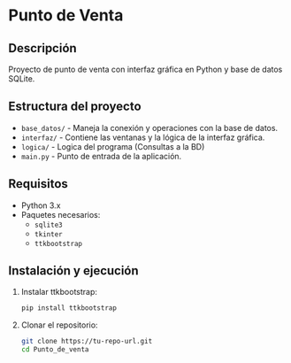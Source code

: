 # Punto de Venta

## Descripción
Proyecto de punto de venta con interfaz gráfica en Python y base de datos SQLite.

## Estructura del proyecto
- `base_datos/` - Maneja la conexión y operaciones con la base de datos.
- `interfaz/` - Contiene las ventanas y la lógica de la interfaz gráfica.
- `logica/` - Logica del programa (Consultas a la BD)
- `main.py` - Punto de entrada de la aplicación.

## Requisitos
- Python 3.x
- Paquetes necesarios:
  - `sqlite3`
  - `tkinter`
  - `ttkbootstrap`

## Instalación y ejecución
1. Instalar ttkbootstrap:
    ```bash
    pip install ttkbootstrap

2. Clonar el repositorio:

   ```bash
   git clone https://tu-repo-url.git
   cd Punto_de_venta
